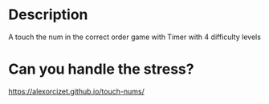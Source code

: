 # Description
A touch the num in the correct order game with Timer with 4 difficulty levels

# Can you handle the stress?
https://alexorcizet.github.io/touch-nums/
